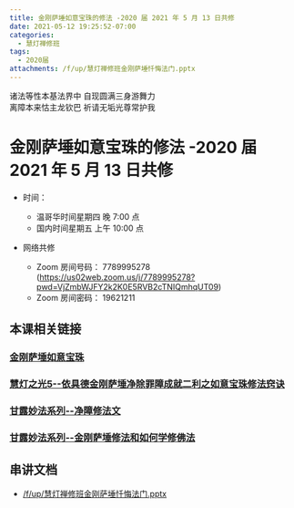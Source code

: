 ```yaml
---
title: 金刚萨埵如意宝珠的修法 -2020 届 2021 年 5 月 13 日共修
date: 2021-05-12 19:25:52-07:00
categories:
  - 慧灯禅修班
tags:
  - 2020届
attachments: /f/up/慧灯禅修班金刚萨埵忏悔法门.pptx
---
```

诸法等性本基法界中 自现圆满三身游舞力  
离障本来怙主龙钦巴 祈请无垢光尊常护我

# 金刚萨埵如意宝珠的修法 -2020 届 2021 年 5 月 13 日共修

- 时间：

  - 温哥华时间星期四 晚 7:00 点
  - 国内时间星期五 上午 10:00 点

- 网络共修
  - Zoom 房间号码： 7789995278 (<https://us02web.zoom.us/j/7789995278?pwd=VjZmbWJFY2k2K0E5RVB2cTNIQmhqUT09>)
  - Zoom 房间密码： 19621211


## 本课相关链接

### [金刚萨埵如意宝珠](https://www.youtube.com/watch?v=j0dPLLaoP-Y)
### [慧灯之光5--依具德金刚萨埵净除罪障成就二利之如意宝珠修法窍诀](https://www.huidengvan.com/hdzg/5/#heading-7)
### [甘露妙法系列--净障修法文](https://s3.ap-northeast-1.wasabisys.com/hdcx/hdv/f/up/gl-jzxfw.pdf)
### [甘露妙法系列--金刚萨埵修法和如何学修佛法](https://s3.ap-northeast-1.wasabisys.com/hdcx/hdv/f/up/gl-jgsdjj.doc)


## 串讲文档

- [/f/up/慧灯禅修班金刚萨埵忏悔法门.pptx](https://s3.ap-northeast-1.wasabisys.com/hdcx/hdv/f/up/慧灯禅修班金刚萨埵忏悔法门.pptx)
